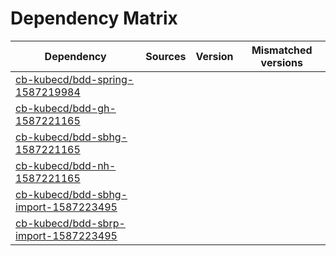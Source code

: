 # Dependency Matrix

Dependency | Sources | Version | Mismatched versions
---------- | ------- | ------- | -------------------
[cb-kubecd/bdd-spring-1587219984](https://github.com/cb-kubecd/bdd-spring-1587219984.git) |  | []() | 
[cb-kubecd/bdd-gh-1587221165](https://github.com/cb-kubecd/bdd-gh-1587221165.git) |  | []() | 
[cb-kubecd/bdd-sbhg-1587221165](https://github.com/cb-kubecd/bdd-sbhg-1587221165.git) |  | []() | 
[cb-kubecd/bdd-nh-1587221165](https://github.com/cb-kubecd/bdd-nh-1587221165.git) |  | []() | 
[cb-kubecd/bdd-sbhg-import-1587223495](https://github.com/cb-kubecd/bdd-sbhg-import-1587223495.git) |  | []() | 
[cb-kubecd/bdd-sbrp-import-1587223495](https://github.com/cb-kubecd/bdd-sbrp-import-1587223495.git) |  | []() | 
